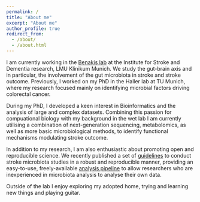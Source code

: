 ```yaml
---
permalink: /
title: "About me"
excerpt: "About me"
author_profile: true
redirect_from: 
  - /about/
  - /about.html
---
```


I am currently working in the [Benakis lab](https://www.isd-research.de/our-labs/benakis-lab/0b29bdd23b1f63b4) at the Institute for Stroke and Dementia research, LMU Klinikum Munich. We study the gut-brain axis and in particular, the involvement of the gut microbiota in stroke and stroke outcome. Previously, I worked on my PhD in the Haller lab at TU Munich, where my research focused mainly on identifying microbial factors driving colorectal cancer.  

During my PhD, I developed a keen interest in Bioinformatics and the analysis of large and complex datasets. Combining this passion for compuational biology with my background in the wet lab I am currently utilising a combination of next-generation sequencing, metabolomics, as well as more basic microbiological methods, to identify functional mechanisms modulating stroke outcome. 

In addition to my research, I am also enthusiastic about promoting open and reproducible science. We recently published a set of [guidelines](https://www.cell.com/iscience/fulltext/S2589-0042(22)00268-1) to conduct stroke microbiota studies in a robust and reproducible manner, providing an easy-to-use, freely-available [analysis pipeline](https://github.com/adamsorbie/Stroke_Microbiota_reproducibility) to allow researchers who are inexperienced in microbiota analysis to analyse their own data.  

Outside of the lab I enjoy exploring my adopted home, trying and learning new things and playing guitar. 

